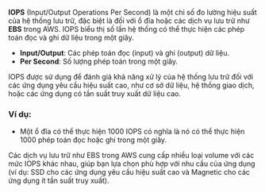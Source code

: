**IOPS** (Input/Output Operations Per Second) là một chỉ số đo lường hiệu suất của hệ thống lưu trữ, đặc biệt là đối với ổ đĩa hoặc các dịch vụ lưu trữ như **EBS** trong AWS. IOPS biểu thị số lần hệ thống có thể thực hiện các phép toán đọc và ghi dữ liệu trong một giây.

- **Input/Output**: Các phép toán đọc (input) và ghi (output) dữ liệu.
- **Per Second**: Số lượng phép toán trong một giây.

IOPS được sử dụng để đánh giá khả năng xử lý của hệ thống lưu trữ đối với các ứng dụng yêu cầu hiệu suất cao, như cơ sở dữ liệu, hệ thống giao dịch, hoặc các ứng dụng có tần suất truy xuất dữ liệu cao.

### Ví dụ:
- Một ổ đĩa có thể thực hiện 1000 IOPS có nghĩa là nó có thể thực hiện 1000 phép toán đọc hoặc ghi trong một giây.

Các dịch vụ lưu trữ như EBS trong AWS cung cấp nhiều loại volume với các mức IOPS khác nhau, giúp bạn lựa chọn phù hợp với nhu cầu của ứng dụng (ví dụ: SSD cho các ứng dụng yêu cầu hiệu suất cao và Magnetic cho các ứng dụng ít tần suất truy xuất).